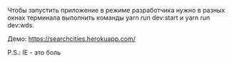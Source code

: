 Чтобы запустить приложение в режиме разработчика нужно в разных окнах терминала выполнить команды yarn run dev:start и yarn run dev:wds.

Демо: https://searchcities.herokuapp.com/



P.S.: IE - это боль
